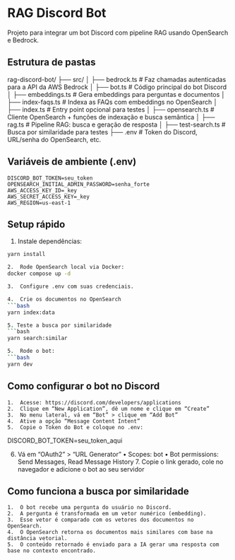 # RAG Discord Bot

Projeto para integrar um bot Discord com pipeline RAG usando OpenSearch e Bedrock.

## Estrutura de pastas

rag-discord-bot/
├── src/
│   ├── bedrock.ts        # Faz chamadas autenticadas para a API da AWS Bedrock
│   ├── bot.ts            # Código principal do bot Discord
│   ├── embeddings.ts     # Gera embeddings para perguntas e documentos
│   ├── index-faqs.ts     # Indexa as FAQs com embeddings no OpenSearch
│   ├── index.ts          # Entry point opcional para testes
│   ├── opensearch.ts     # Cliente OpenSearch + funções de indexação e busca semântica
│   ├── rag.ts            # Pipeline RAG: busca e geração de resposta
│   ├── test-search.ts    # Busca por similaridade para testes
├── .env                  # Token do Discord, URL/senha do OpenSearch, etc.


## Variáveis de ambiente (.env)

```env
DISCORD_BOT_TOKEN=seu_token
OPENSEARCH_INITIAL_ADMIN_PASSWORD=senha_forte
AWS_ACCESS_KEY_ID=_key
AWS_SECRET_ACCESS_KEY=_key
AWS_REGION=us-east-1
```

## Setup rápido

1. Instale dependências:
 ```bash
 yarn install

2.	Rode OpenSearch local via Docker:
docker compose up -d

3.	Configure .env com suas credenciais.

4.  Crie os documentos no OpenSearch
```bash
yarn index:data

5. Teste a busca por similaridade
```bash
yarn search:similar

5.	Rode o bot:
 ```bash
yarn dev 
```

  ## Como configurar o bot no Discord
	1.	Acesse: https://discord.com/developers/applications
	2.	Clique em “New Application”, dê um nome e clique em “Create”
	3.	No menu lateral, vá em “Bot” > clique em “Add Bot”
	4.	Ative a opção “Message Content Intent”
	5.	Copie o Token do Bot e coloque no .env:

  DISCORD_BOT_TOKEN=seu_token_aqui

  6.	Vá em “OAuth2” > “URL Generator”
	•	Scopes: bot
	•	Bot permissions: Send Messages, Read Message History
	7.	Copie o link gerado, cole no navegador e adicione o bot ao seu servidor

  ## Como funciona a busca por similaridade
	1.	O bot recebe uma pergunta do usuário no Discord.
	2.	A pergunta é transformada em um vetor numérico (embedding).
	3.	Esse vetor é comparado com os vetores dos documentos no OpenSearch.
	4.	O OpenSearch retorna os documentos mais similares com base na distância vetorial.
	5.	O conteúdo retornado é enviado para a IA gerar uma resposta com base no contexto encontrado.